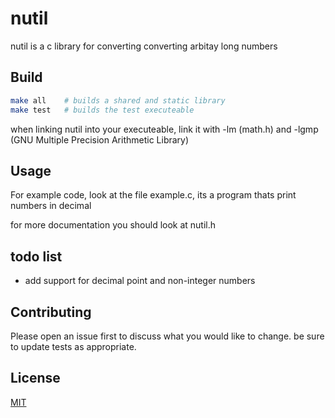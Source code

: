 # nutil

nutil is a c library for converting converting arbitay long numbers

## Build
```sh
make all    # builds a shared and static library
make test   # builds the test executeable
```

when linking nutil into your executeable, link it with -lm (math.h) and -lgmp (GNU Multiple Precision Arithmetic Library)

## Usage
For example code, look at the file example.c, its a program thats print numbers in decimal

for more documentation you should look at nutil.h 

## todo list
* add support for decimal point and non-integer numbers

## Contributing
Please open an issue first to discuss what you would like to change. be sure to update tests as appropriate.

## License
[MIT](https://choosealicense.com/licenses/mit/)